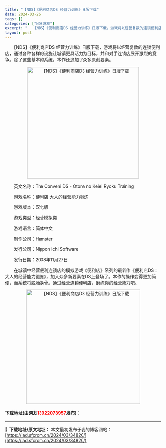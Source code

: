 ```yaml
---
title: "【NDS】《便利商店DS 经营力训练》日版下载"
date: 2024-03-26
tags: []
categories: ["NDS游戏"]
excerpt: "　　【NDS】《便利商店DS 经营力训练》日版下载，游戏将以经营复数的连锁便利店，通过各种各样的设施让城镇更具活力为目标，并和对手连锁店展开激烈的竞争。除了这些基本的系统，本作还追加了众多原创要素。 　　英文名称：The Conveni DS - Otona no Keiei Ryoku Train&hellip;"
layout: post
---
```


 <p>　　【NDS】《便利商店DS 经营力训练》日版下载，游戏将以经营复数的连锁便利店，通过各种各样的设施让城镇更具活力为目标，并和对手连锁店展开激烈的竞争。除了这些基本的系统，本作还追加了众多原创要素。</p> <p align="center"><img align="" border="0" src="https://lad.sfcrom.cn/wp-content/uploads/2024/03/20240326_6602299ef3d99.png" width="362" alt="【NDS】《便利商店DS 经营力训练》日版下载" /></p> <p>　　英文名称：The Conveni DS - Otona no Keiei Ryoku Training</p> <p>　　游戏名称：便利店 大人的经营能力锻炼</p> <p>　　游戏版本：汉化版</p> <p>　　游戏类型：经营模拟类</p> <p>　　游戏语言：简体中文</p> <p>　　制作公司：Hamster</p> <p>　　发行公司：Nippon Ichi Software</p> <p>　　发行日期：2008年11月27日</p> <p>　　在城镇中经营便利连锁店的模拟游戏《便利店》系列的最新作《便利店DS：大人的经营能力锻炼》，加入众多新要素在DS上登场了。本作的操作变得更加简便，而系统将脱胎换骨。通过经营连锁便利店，磨练你的经营能力吧。</p> <p align="center"><img align="" border="0" src="https://lad.sfcrom.cn/wp-content/uploads/2024/03/20240326_6602299f644cc.png" width="369" alt="【NDS】《便利商店DS 经营力训练》日版下载" /></p> <p><h4>下载地址(由网友<font color="red">13922073957</font>发布)：</h4></p> 

---
📖 **下载地址/原文地址：** 本文最初发布于我的博客网站：[https://lad.sfcrom.cn/2024/03/34820/](https://lad.sfcrom.cn/2024/03/34820/)
